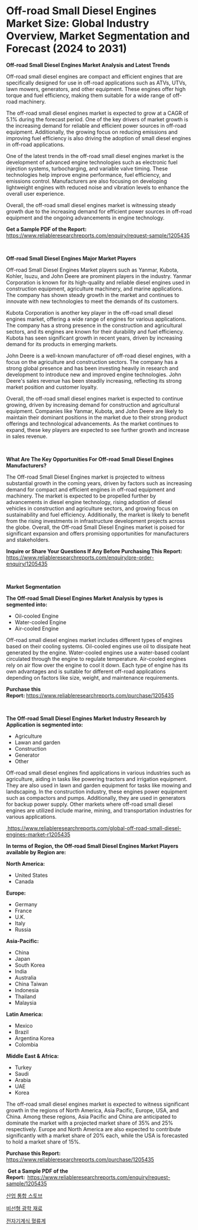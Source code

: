<p><h1>Off-road Small Diesel Engines Market Size: Global Industry Overview, Market Segmentation and Forecast (2024 to 2031)</h1></p><p><strong>Off-road Small Diesel Engines Market Analysis and Latest Trends</strong></p>
<p><p>Off-road small diesel engines are compact and efficient engines that are specifically designed for use in off-road applications such as ATVs, UTVs, lawn mowers, generators, and other equipment. These engines offer high torque and fuel efficiency, making them suitable for a wide range of off-road machinery.</p><p>The off-road small diesel engines market is expected to grow at a CAGR of 5.1% during the forecast period. One of the key drivers of market growth is the increasing demand for reliable and efficient power sources in off-road equipment. Additionally, the growing focus on reducing emissions and improving fuel efficiency is also driving the adoption of small diesel engines in off-road applications.</p><p>One of the latest trends in the off-road small diesel engines market is the development of advanced engine technologies such as electronic fuel injection systems, turbocharging, and variable valve timing. These technologies help improve engine performance, fuel efficiency, and emissions control. Manufacturers are also focusing on developing lightweight engines with reduced noise and vibration levels to enhance the overall user experience.</p><p>Overall, the off-road small diesel engines market is witnessing steady growth due to the increasing demand for efficient power sources in off-road equipment and the ongoing advancements in engine technology.</p></p>
<p><strong>Get a Sample PDF of the Report:&nbsp;</strong> <a href="https://www.reliableresearchreports.com/enquiry/request-sample/1205435">https://www.reliableresearchreports.com/enquiry/request-sample/1205435</a></p>
<p>&nbsp;</p>
<p><strong>Off-road Small Diesel Engines Major Market Players</strong></p>
<p><p>Off-road Small Diesel Engines Market players such as Yanmar, Kubota, Kohler, Isuzu, and John Deere are prominent players in the industry. Yanmar Corporation is known for its high-quality and reliable diesel engines used in construction equipment, agriculture machinery, and marine applications. The company has shown steady growth in the market and continues to innovate with new technologies to meet the demands of its customers.</p><p>Kubota Corporation is another key player in the off-road small diesel engines market, offering a wide range of engines for various applications. The company has a strong presence in the construction and agricultural sectors, and its engines are known for their durability and fuel efficiency. Kubota has seen significant growth in recent years, driven by increasing demand for its products in emerging markets.</p><p>John Deere is a well-known manufacturer of off-road diesel engines, with a focus on the agriculture and construction sectors. The company has a strong global presence and has been investing heavily in research and development to introduce new and improved engine technologies. John Deere's sales revenue has been steadily increasing, reflecting its strong market position and customer loyalty.</p><p>Overall, the off-road small diesel engines market is expected to continue growing, driven by increasing demand for construction and agricultural equipment. Companies like Yanmar, Kubota, and John Deere are likely to maintain their dominant positions in the market due to their strong product offerings and technological advancements. As the market continues to expand, these key players are expected to see further growth and increase in sales revenue.</p></p>
<p>&nbsp;</p>
<p><strong>What Are The Key Opportunities For Off-road Small Diesel Engines Manufacturers?</strong></p>
<p><p>The Off-road Small Diesel Engines market is projected to witness substantial growth in the coming years, driven by factors such as increasing demand for compact and efficient engines in off-road equipment and machinery. The market is expected to be propelled further by advancements in diesel engine technology, rising adoption of diesel vehicles in construction and agriculture sectors, and growing focus on sustainability and fuel efficiency. Additionally, the market is likely to benefit from the rising investments in infrastructure development projects across the globe. Overall, the Off-road Small Diesel Engines market is poised for significant expansion and offers promising opportunities for manufacturers and stakeholders.</p></p>
<p><strong>Inquire or Share Your Questions If Any Before Purchasing This Report:</strong> <a href="https://www.reliableresearchreports.com/enquiry/pre-order-enquiry/1205435">https://www.reliableresearchreports.com/enquiry/pre-order-enquiry/1205435</a></p>
<p>&nbsp;</p>
<p><strong>Market Segmentation</strong></p>
<p><strong>The Off-road Small Diesel Engines Market Analysis by types is segmented into:</strong></p>
<p><ul><li>Oil-cooled Engine</li><li>Water-cooled Engine</li><li>Air-cooled Engine</li></ul></p>
<p><p>Off-road small diesel engines market includes different types of engines based on their cooling systems. Oil-cooled engines use oil to dissipate heat generated by the engine. Water-cooled engines use a water-based coolant circulated through the engine to regulate temperature. Air-cooled engines rely on air flow over the engine to cool it down. Each type of engine has its own advantages and is suitable for different off-road applications depending on factors like size, weight, and maintenance requirements.</p></p>
<p><strong>Purchase this Report:&nbsp;</strong><a href="https://www.reliableresearchreports.com/purchase/1205435">https://www.reliableresearchreports.com/purchase/1205435</a></p>
<p>&nbsp;</p>
<p><strong>The Off-road Small Diesel Engines Market Industry Research by Application is segmented into:</strong></p>
<p><ul><li>Agriculture</li><li>Lawan and garden</li><li>Construction</li><li>Generator</li><li>Other</li></ul></p>
<p><p>Off-road small diesel engines find applications in various industries such as agriculture, aiding in tasks like powering tractors and irrigation equipment. They are also used in lawn and garden equipment for tasks like mowing and landscaping. In the construction industry, these engines power equipment such as compactors and pumps. Additionally, they are used in generators for backup power supply. Other markets where off-road small diesel engines are utilized include marine, mining, and transportation industries for various applications.</p></p>
<p><a href="https://www.reliableresearchreports.com/global-off-road-small-diesel-engines-market-r1205435">&nbsp;https://www.reliableresearchreports.com/global-off-road-small-diesel-engines-market-r1205435</a></p>
<p><strong>In terms of Region, the Off-road Small Diesel Engines Market Players available by Region are:</strong></p>
<p>
    <p> <strong> North America: </strong>
        <ul>
            <li>United States</li>
            <li>Canada</li>
        </ul>
        </p> 
    <p> <strong> Europe: </strong>
        <ul>
            <li>Germany</li>
            <li>France</li>
            <li>U.K.</li>
            <li>Italy</li>
            <li>Russia</li>
        </ul>
        </p> 
    <p> <strong> Asia-Pacific: </strong>
        <ul>
            <li>China</li>
            <li>Japan</li>
            <li>South Korea</li>
            <li>India</li>
            <li>Australia</li>
            <li>China Taiwan</li>
            <li>Indonesia</li>
            <li>Thailand</li>
            <li>Malaysia</li>
        </ul>
        </p> 
    <p> <strong> Latin America: </strong>
        <ul>
            <li>Mexico</li>
            <li>Brazil</li>
            <li>Argentina Korea</li>
            <li>Colombia</li>
        </ul>
        </p> 
    <p> <strong> Middle East & Africa: </strong>
        <ul>
            <li>Turkey</li>
            <li>Saudi</li>
            <li>Arabia</li>
            <li>UAE</li>
            <li>Korea</li>
        </ul>
    </p>
    </p>
<p><p>The off-road small diesel engines market is expected to witness significant growth in the regions of North America, Asia Pacific, Europe, USA, and China. Among these regions, Asia Pacific and China are anticipated to dominate the market with a projected market share of 35% and 25% respectively. Europe and North America are also expected to contribute significantly with a market share of 20% each, while the USA is forecasted to hold a market share of 15%.</p></p>
<p><strong>Purchase this Report: </strong><a href="https://www.reliableresearchreports.com/purchase/1205435">https://www.reliableresearchreports.com/purchase/1205435</a></p>
<p>&nbsp;<strong>Get a Sample PDF of the Report:&nbsp;&nbsp;</strong><a href="https://www.reliableresearchreports.com/enquiry/request-sample/1205435">https://www.reliableresearchreports.com/enquiry/request-sample/1205435</a></p>
<p><strong></strong></p>
<p><p><a href="https://medium.com/@jenniferstanley2022/%EC%82%B0%EC%97%85-%ED%86%B5%ED%95%A9-%EC%8A%A4%ED%86%A0%EB%B8%8C-%EC%8B%9C%EC%9E%A5-%EB%B3%B4%EA%B3%A0%EC%84%9C%EB%8A%94%EC%9D%B4-%EC%8B%9C%EC%9E%A5%EC%9D%98-%EC%B5%9C%EC%8B%A0-%ED%8A%B8%EB%A0%8C%EB%93%9C%EC%99%80-%EC%84%B1%EC%9E%A5-%EA%B8%B0%ED%9A%8C%EB%A5%BC-%EB%B0%9D%ED%98%80%EC%A4%8D%EB%8B%88%EB%8B%A4-fa65c1815cff">산업 통합 스토브</a></p><p><a href="https://medium.com/@crumbles67678/%EB%B9%84%EC%84%A0%ED%98%95-%EA%B4%91%ED%95%99-%EC%86%8C%EC%9E%AC-%EC%8B%9C%EC%9E%A5-%EA%B7%9C%EB%AA%A8-%EB%B0%8F-%EC%8B%9C%EC%9E%A5-%EB%8F%99%ED%96%A5-%EC%99%84%EC%A0%84%ED%95%9C-%EC%82%B0%EC%97%85-%EA%B0%9C%EC%9A%94-2024%EB%85%84%EB%B6%80%ED%84%B0-2031%EB%85%84%EA%B9%8C%EC%A7%80-6c005faef45e">비선형 광학 재료</a></p><p><a href="https://medium.com/@alanperkins1921/%EC%A0%84%EA%B8%B0%EA%B8%B0%EA%B8%B0-%ED%98%88%EB%A5%98%EA%B3%84-%EC%8B%9C%EC%9E%A5-%EB%B6%84%EC%84%9D-%EB%B0%8F-%ED%81%AC%EA%B8%B0-%EC%98%88%EC%B8%A1%EC%9D%80-2024%EB%85%84%EB%B6%80%ED%84%B0-2031%EB%85%84%EA%B9%8C%EC%A7%80%EC%9D%98-%EA%B8%B0%EA%B0%84%EC%9D%84-%EB%8C%80%ED%8F%89%ED%95%98%EA%B3%A0-%EC%9E%88%EC%8A%B5%EB%8B%88%EB%8B%A4-959e57fab25d">전자기계식 혈류계</a></p></p>